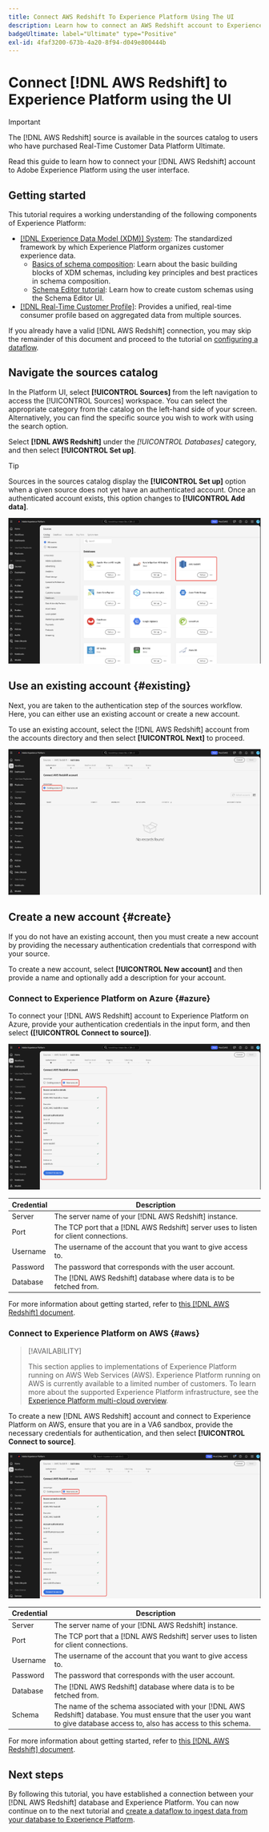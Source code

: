 ```yaml
---
title: Connect AWS Redshift To Experience Platform Using The UI
description: Learn how to connect an AWS Redshift account to Experience Platform using the sources UI.
badgeUltimate: label="Ultimate" type="Positive"
exl-id: 4faf3200-673b-4a20-8f94-d049e800444b
---
```

# Connect [!DNL AWS Redshift] to Experience Platform using the UI

>[!IMPORTANT]
>
>The [!DNL AWS Redshift] source is available in the sources catalog to users who have purchased Real-Time Customer Data Platform Ultimate.

Read this guide to learn how to connect your [!DNL AWS Redshift] account to Adobe Experience Platform using the user interface.

## Getting started

This tutorial requires a working understanding of the following components of Experience Platform:

- [[!DNL Experience Data Model (XDM)] System](../../../../../xdm/home.md): The standardized framework by which Experience Platform organizes customer experience data.
    - [Basics of schema composition](../../../../../xdm/schema/composition.md): Learn about the basic building blocks of XDM schemas, including key principles and best practices in schema composition.
    - [Schema Editor tutorial](../../../../../xdm/tutorials/create-schema-ui.md): Learn how to create custom schemas using the Schema Editor UI.
- [[!DNL Real-Time Customer Profile]](../../../../../profile/home.md): Provides a unified, real-time consumer profile based on aggregated data from multiple sources.

If you already have a valid [!DNL AWS Redshift] connection, you may skip the remainder of this document and proceed to the tutorial on [configuring a dataflow](../../dataflow/databases.md).

## Navigate the sources catalog

In the Platform UI, select **[!UICONTROL Sources]** from the left navigation to access the [!UICONTROL Sources] workspace. You can select the appropriate category from the catalog on the left-hand side of your screen. Alternatively, you can find the specific source you wish to work with using the search option.

Select **[!DNL AWS Redshift]** under the *[!UICONTROL Databases]* category, and then select **[!UICONTROL Set up]**.

>[!TIP]
>
>Sources in the sources catalog display the **[!UICONTROL Set up]** option when a given source does not yet have an authenticated account. Once an authenticated account exists, this option changes to **[!UICONTROL Add data]**.

![The sources catalog with the AWS Redshift source card selected.](../../../../images/tutorials/create/redshift/catalog.png)

## Use an existing account {#existing}

Next, you are taken to the authentication step of the sources workflow. Here, you can either use an existing account or create a new account.

To use an existing account, select the [!DNL AWS Redshift] account from the accounts directory and then select **[!UICONTROL Next]** to proceed.

![The accounts directory in the sources workflow here existing accounts are listed.](../../../../images/tutorials/create/redshift/existing.png)

## Create a new account {#create}

If you do not have an existing account, then you must create a new account by providing the necessary authentication credentials that correspond with your source.

To create a new account, select **[!UICONTROL New account]** and then provide a name and optionally add a description for your account.

### Connect to Experience Platform on Azure {#azure}

To connect your [!DNL AWS Redshift] account to Experience Platform on Azure, provide your authentication credentials in the input form, and then select **([!UICONTROL Connect to source])**.

![The new account interface to connect AWS Redshift to Experience Platform on Azure.](../../../../images/tutorials/create/redshift/new.png)

| Credential | Description |
| --- | --- |
| Server | The server name of your [!DNL AWS Redshift] instance. |
| Port | The TCP port that a [!DNL AWS Redshift] server uses to listen for client connections. |
| Username | The username of the account that you want to give access to. |
| Password | The password that corresponds with the user account. |
| Database | The [!DNL AWS Redshift] database where data is to be fetched from. |

For more information about getting started, refer to [this [!DNL AWS Redshift] document](https://docs.aws.amazon.com/redshift/latest/gsg/new-user-serverless.html).

### Connect to Experience Platform on AWS {#aws}

>[!AVAILABILITY]
>
>This section applies to implementations of Experience Platform running on AWS Web Services (AWS). Experience Platform running on AWS is currently available to a limited number of customers. To learn more about the supported Experience Platform infrastructure, see the [Experience Platform multi-cloud overview](../../../../../landing/multi-cloud.md).

To create a new [!DNL AWS Redshift] account and connect to Experience Platform on AWS, ensure that you are in a VA6 sandbox, provide the necessary credentials for authentication, and then select **[!UICONTROL Connect to source]**.

![The new account interface to connect AWS Redshift to Experience Platform on AWS.](../../../../images/tutorials/create/redshift/aws-auth.png)

| Credential | Description |
| --- | --- |
| Server | The server name of your [!DNL AWS Redshift] instance. |
| Port | The TCP port that a [!DNL AWS Redshift] server uses to listen for client connections. |
| Username | The username of the account that you want to give access to. |
| Password | The password that corresponds with the user account. |
| Database | The [!DNL AWS Redshift] database where data is to be fetched from. |
| Schema | The name of the schema associated with your [!DNL AWS Redshift] database. You must ensure that the user you want to give database access to, also has access to this schema. |

For more information about getting started, refer to [this [!DNL AWS Redshift] document](https://docs.aws.amazon.com/redshift/latest/gsg/new-user-serverless.html).

## Next steps

By following this tutorial, you have established a connection between your [!DNL AWS Redshift] database and Experience Platform. You can now continue on to the next tutorial and [create a dataflow to ingest data from your database to Experience Platform](../../dataflow/databases.md).